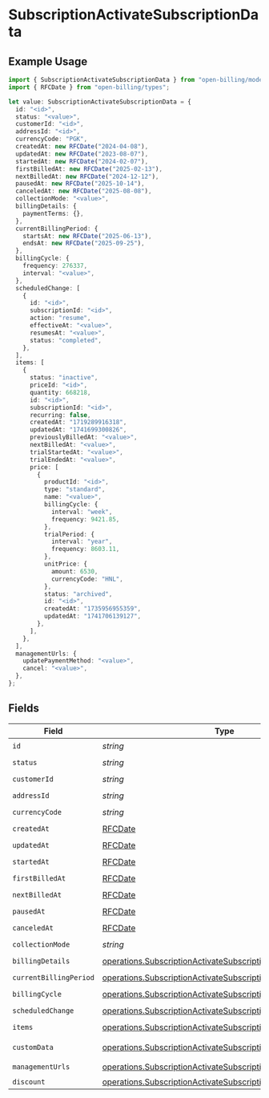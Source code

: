 # SubscriptionActivateSubscriptionData

## Example Usage

```typescript
import { SubscriptionActivateSubscriptionData } from "open-billing/models/operations";
import { RFCDate } from "open-billing/types";

let value: SubscriptionActivateSubscriptionData = {
  id: "<id>",
  status: "<value>",
  customerId: "<id>",
  addressId: "<id>",
  currencyCode: "PGK",
  createdAt: new RFCDate("2024-04-08"),
  updatedAt: new RFCDate("2023-08-07"),
  startedAt: new RFCDate("2024-02-07"),
  firstBilledAt: new RFCDate("2025-02-13"),
  nextBilledAt: new RFCDate("2024-12-12"),
  pausedAt: new RFCDate("2025-10-14"),
  canceledAt: new RFCDate("2025-08-08"),
  collectionMode: "<value>",
  billingDetails: {
    paymentTerms: {},
  },
  currentBillingPeriod: {
    startsAt: new RFCDate("2025-06-13"),
    endsAt: new RFCDate("2025-09-25"),
  },
  billingCycle: {
    frequency: 276337,
    interval: "<value>",
  },
  scheduledChange: [
    {
      id: "<id>",
      subscriptionId: "<id>",
      action: "resume",
      effectiveAt: "<value>",
      resumesAt: "<value>",
      status: "completed",
    },
  ],
  items: [
    {
      status: "inactive",
      priceId: "<id>",
      quantity: 668218,
      id: "<id>",
      subscriptionId: "<id>",
      recurring: false,
      createdAt: "1719289916318",
      updatedAt: "1741699300826",
      previouslyBilledAt: "<value>",
      nextBilledAt: "<value>",
      trialStartedAt: "<value>",
      trialEndedAt: "<value>",
      price: [
        {
          productId: "<id>",
          type: "standard",
          name: "<value>",
          billingCycle: {
            interval: "week",
            frequency: 9421.85,
          },
          trialPeriod: {
            interval: "year",
            frequency: 8603.11,
          },
          unitPrice: {
            amount: 6530,
            currencyCode: "HNL",
          },
          status: "archived",
          id: "<id>",
          createdAt: "1735956955359",
          updatedAt: "1741706139127",
        },
      ],
    },
  ],
  managementUrls: {
    updatePaymentMethod: "<value>",
    cancel: "<value>",
  },
};
```

## Fields

| Field                                                                                                                                              | Type                                                                                                                                               | Required                                                                                                                                           | Description                                                                                                                                        |
| -------------------------------------------------------------------------------------------------------------------------------------------------- | -------------------------------------------------------------------------------------------------------------------------------------------------- | -------------------------------------------------------------------------------------------------------------------------------------------------- | -------------------------------------------------------------------------------------------------------------------------------------------------- |
| `id`                                                                                                                                               | *string*                                                                                                                                           | :heavy_check_mark:                                                                                                                                 | N/A                                                                                                                                                |
| `status`                                                                                                                                           | *string*                                                                                                                                           | :heavy_check_mark:                                                                                                                                 | N/A                                                                                                                                                |
| `customerId`                                                                                                                                       | *string*                                                                                                                                           | :heavy_check_mark:                                                                                                                                 | N/A                                                                                                                                                |
| `addressId`                                                                                                                                        | *string*                                                                                                                                           | :heavy_check_mark:                                                                                                                                 | N/A                                                                                                                                                |
| `currencyCode`                                                                                                                                     | *string*                                                                                                                                           | :heavy_check_mark:                                                                                                                                 | N/A                                                                                                                                                |
| `createdAt`                                                                                                                                        | [RFCDate](../../types/rfcdate.md)                                                                                                                  | :heavy_check_mark:                                                                                                                                 | N/A                                                                                                                                                |
| `updatedAt`                                                                                                                                        | [RFCDate](../../types/rfcdate.md)                                                                                                                  | :heavy_check_mark:                                                                                                                                 | N/A                                                                                                                                                |
| `startedAt`                                                                                                                                        | [RFCDate](../../types/rfcdate.md)                                                                                                                  | :heavy_check_mark:                                                                                                                                 | N/A                                                                                                                                                |
| `firstBilledAt`                                                                                                                                    | [RFCDate](../../types/rfcdate.md)                                                                                                                  | :heavy_check_mark:                                                                                                                                 | N/A                                                                                                                                                |
| `nextBilledAt`                                                                                                                                     | [RFCDate](../../types/rfcdate.md)                                                                                                                  | :heavy_check_mark:                                                                                                                                 | N/A                                                                                                                                                |
| `pausedAt`                                                                                                                                         | [RFCDate](../../types/rfcdate.md)                                                                                                                  | :heavy_check_mark:                                                                                                                                 | N/A                                                                                                                                                |
| `canceledAt`                                                                                                                                       | [RFCDate](../../types/rfcdate.md)                                                                                                                  | :heavy_check_mark:                                                                                                                                 | N/A                                                                                                                                                |
| `collectionMode`                                                                                                                                   | *string*                                                                                                                                           | :heavy_check_mark:                                                                                                                                 | N/A                                                                                                                                                |
| `billingDetails`                                                                                                                                   | [operations.SubscriptionActivateSubscriptionBillingDetails](../../models/operations/subscriptionactivatesubscriptionbillingdetails.md)             | :heavy_check_mark:                                                                                                                                 | N/A                                                                                                                                                |
| `currentBillingPeriod`                                                                                                                             | [operations.SubscriptionActivateSubscriptionCurrentBillingPeriod](../../models/operations/subscriptionactivatesubscriptioncurrentbillingperiod.md) | :heavy_check_mark:                                                                                                                                 | N/A                                                                                                                                                |
| `billingCycle`                                                                                                                                     | [operations.SubscriptionActivateSubscriptionBillingCycle](../../models/operations/subscriptionactivatesubscriptionbillingcycle.md)                 | :heavy_check_mark:                                                                                                                                 | N/A                                                                                                                                                |
| `scheduledChange`                                                                                                                                  | [operations.SubscriptionActivateSubscriptionScheduledChange](../../models/operations/subscriptionactivatesubscriptionscheduledchange.md)[]         | :heavy_check_mark:                                                                                                                                 | N/A                                                                                                                                                |
| `items`                                                                                                                                            | [operations.SubscriptionActivateSubscriptionItems](../../models/operations/subscriptionactivatesubscriptionitems.md)[]                             | :heavy_check_mark:                                                                                                                                 | N/A                                                                                                                                                |
| `customData`                                                                                                                                       | [operations.SubscriptionActivateSubscriptionCustomData](../../models/operations/subscriptionactivatesubscriptioncustomdata.md)                     | :heavy_minus_sign:                                                                                                                                 | Any valid JSON value                                                                                                                               |
| `managementUrls`                                                                                                                                   | [operations.SubscriptionActivateSubscriptionManagementUrls](../../models/operations/subscriptionactivatesubscriptionmanagementurls.md)             | :heavy_check_mark:                                                                                                                                 | N/A                                                                                                                                                |
| `discount`                                                                                                                                         | [operations.SubscriptionActivateSubscriptionDiscount](../../models/operations/subscriptionactivatesubscriptiondiscount.md)                         | :heavy_minus_sign:                                                                                                                                 | N/A                                                                                                                                                |